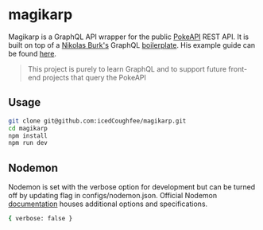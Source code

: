 # magikarp

Magikarp is a GraphQL API wrapper for the public [PokeAPI](https://pokeapi.co/) REST API. It is built on top of a [Nikolas Burk's](https://github.com/nikolasburk) GraphQL [boilerplate](https://github.com/nikolasburk/graphql-rest-wrapper). His example guide can be found [here](https://medium.com/@graphcool/how-to-wrap-a-rest-api-with-graphql-8bf3fb17547d).

> This project is purely to learn GraphQL and to support future front-end projects that query the PokeAPI

## Usage

```sh
git clone git@github.com:icedCoughfee/magikarp.git
cd magikarp
npm install
npm run dev
```

## Nodemon

Nodemon is set with the verbose option for development but can be turned off by updating flag in configs/nodemon.json. Official Nodemon [documentation](https://github.com/remy/nodemon) houses additional options and specifications.

```sh
{ verbose: false }
```
